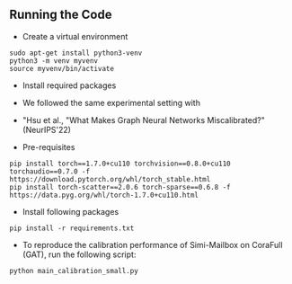 ## Running the Code
- Create a virtual environment
```
sudo apt-get install python3-venv
python3 -m venv myvenv
source myvenv/bin/activate
```
- Install required packages
- We followed the same experimental setting with 
- "Hsu et al., "What Makes Graph Neural Networks Miscalibrated?" (NeurIPS'22)

- Pre-requisites
```
pip install torch==1.7.0+cu110 torchvision==0.8.0+cu110 torchaudio==0.7.0 -f https://download.pytorch.org/whl/torch_stable.html
pip install torch-scatter==2.0.6 torch-sparse==0.6.8 -f https://data.pyg.org/whl/torch-1.7.0+cu110.html
```
- Install following packages
```
pip install -r requirements.txt
```
- To reproduce the calibration performance of Simi-Mailbox on CoraFull (GAT), run the following script:
```
python main_calibration_small.py
```
